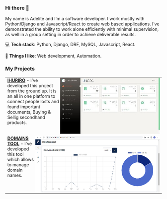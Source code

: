 ### Hi there 👋


My name is Adelite and I’m a software developer. I work mostly with Python/Django and Javascript/React to create web based applications. I’ve demonstrated the ability to work alone efficiently with minimal supervision, as well in a group setting in order to achieve deliverable results. 

💻 **Tech stack**: Python, Django, DRF, MySQL, Javascript, React.

💪 **Things I like**: Web development, Automation.

### My Projects


<table border="0">

<tr><td>
<img src="ihuriro.jpg" align="right">
<a href="https://drive.google.com/file/d/1Qgkd1v9ctL_H0gC_kYY2egwZ0fLkk-UM/view"><b>IHURIRO</b></a> - 
I've developed this project from the ground up. It is an all in one platform to connect people losts and found important documents, Buying & Sellig secondhand products.
</td></tr>

<tr><td>
<img src="domains.jpg" align="right">
<a href="https://github.com/codewithadelite/domains"><b>DOMAINS TOOL</b></a> - 
I've developed this tool which allows to manage domain names.
</td></tr>

</table>
